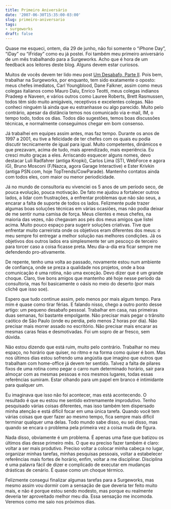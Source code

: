 ```yaml
---
title: Primeiro Aniversário
date: '2007-06-30T15:35:00-03:00'
slug: primeiro-aniversario
tags:
- surgeworks
draft: false
---
```


Quase me esqueci, ontem, dia 29 de junho, não foi somente o “iPhone Day”, “iDay” ou “iFriday” como eu já postei. Foi também meu primeiro aniversário de um mês trabalhando para a Surgeworks. Acho que é hora de um feedback aos leitores deste blog. Alguns devem estar curiosos.


Muitos de vocês devem ter lido meu post [Um Desabafo, Parte II](http://www.akitaonrails.com/articles/2007/06/19/um-desabafo-parte-ii). Pois bem, trabalhar na Surgeworks, por enquanto, tem sido exatamente o oposto: meus chefes imediatos, Carl Youngblood, Dane Falkner, assim como meus colegas italianos como Mauro Dalu, Enrico Teotti, meus colegas indianos Pradeep e Naveen, e vários outros como Lauree Roberts, Brett Rasmussen, todos têm sido muito amigáveis, receptivos e excelentes colegas. Não conheci ninguém lá ainda que eu estranhasse ou algo parecido. Muito pelo contrário, apesar da distância temos nos comunicado via e-mail, IM, o tempo todo, todos os dias. Todos dão sugestões, temos boas discussões técnicas, e normalmente conseguimos chegar em bom consenso.

Já trabalhei em equipes assim antes, mas faz tempo. Durante os anos de 1997 a 2001, eu tive a felicidade de ter chefes com os quais eu podia discutir tecnicamente de igual para igual. Muito competentes, dinâmicos e que prezavam, acima de tudo, mais aprendizado, mais experiência. Eu cresci muito graças a eles. Arriscando esquecer alguns nomes, devo destacar Luli Radfahrer (antiga Kropki), Carlos Lima (STI, WebForce e agora iG), Bruno Mosconi (F/Nazca, agora Garage Interactive) e Ester Krivkin (antiga PSN.com, hoje TopTrends/CowParade). Mantenho contatos ainda com todos eles, com maior ou menor periodicidade.

Já no mundo de consultoria eu vivenciei os 5 anos de um período seco, de pouca evolução, pouca motivação. De fato me ajudou a fortalecer outros lados, a lidar com frustrações, a enfrentar problemas que não são seus, a encarar a falta de suporte de todos os lados. Felizmente pude trazer algumas boas soluções técnicas em várias ocasiões, mas não podia deixar de me sentir numa camisa de força. Meus clientes e meus chefes, na maioria das vezes, não chegavam aos pés dos meus amigos que listei acima. Muito pouco espaço para sugerir soluções criativas. Tive que enfrentar muito carreirista onde os objetivos eram diferentes dos meus: o meu sempre foi entregar a melhor solução nas melhores condições. Já os objetivos dos outros lados era simplesmente ter um pescoço de terceiro para torcer caso a coisa ficasse preta. Meu dia-a-dia era ficar sempre me defendendo pro-ativamente.

De repente, tenho uma volta ao passado, novamente estou num ambiente de confiança, onde se preza a qualidade nos projetos, onde a boa comunicação é uma rotina, não uma exceção. Devo dizer que é um grande choque. Claro, tive bons amigos que mantenho até hoje nesse período da consultoria, mas foi basicamente o oásis no meio do deserto (por mais clichê que isso soe).

Espero que tudo continue assim, pelo menos por mais algum tempo. Para mim é quase como tirar férias. E falando nisso, chego a outro ponto desse artigo: um pequeno desabafo pessoal. Trabalhar em casa, nas primeiras duas semanas, foi bastante empolgante. Não precisar mais pegar o trânsito caótico de São Paulo (onde eu perdia, pelo menos 2 horas por dia). Não precisar mais morrer assado no escritório. Não precisar mais encarar as mesmas caras feias e desmotivadas. Foi um sopro de ar fresco, sem dúvida.

Não estou dizendo que está ruim, muito pelo contrário. Trabalhar no meu espaço, no horário que quiser, no ritmo e na forma como quiser é bom. Mas nos últimos dias estou sofrendo uma angústia que imagino que outros que trabalham com home-office já devem ter sentido. Talvez a falta de pilares fixos de uma rotina como pegar o carro num determinado horário, sair para almoçar com as mesmas pessoas e nos mesmos lugares, todas essas referências sumiram. Estar olhando para um papel em branco é intimidante para qualquer um.

Eu imaginava que isso não foi acontecer, mas está acontecendo. O resultado é que eu estou me sentido extremamente improdutivo. Tenho pesquisado várias coisas diferentes, mas isso também tem dispersado minha atenção e está difícil focar em uma única tarefa. Quando você tem várias coisas que quer fazer ao mesmo tempo, fica sempre mais difícil terminar qualquer uma delas. Todo mundo sabe disso, eu sei disso, mas quando se encara o problema pela primeira vez a coisa muda de figura.

Nada disso, obviamente é um problema. É apenas uma fase que batizou os últimos dias desse primeiro mês. O que eu preciso fazer também é claro: voltar a ser mais produtivo. Preciso voltar a colocar minha cabeça no lugar, organizar minhas tarefas, minhas pesquisas pessoais, voltar a estabelecer referências mais fortes de horário, enfim, voltar a me disciplinar. Disciplina é uma palavra fácil de dizer e complicado de executar em mudanças drásticas de cenário. É quase como um choque térmico.

Felizmente consegui finalizar algumas tarefas para a Surgeworks, mas mesmo assim vou dormir com a sensação de que deveria ter feito muito mais, e não é porque estou sendo modesto, mas porque eu realmente deveria ter aproveitado melhor meu dia. Essa sensação me incomoda. Veremos como me saio nos próximos dias.

